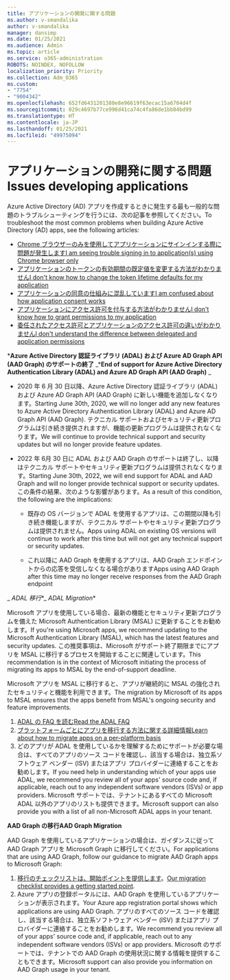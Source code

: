 ```yaml
---
title: アプリケーションの開発に関する問題
ms.author: v-smandalika
author: v-smandalika
manager: dansimp
ms.date: 01/25/2021
ms.audience: Admin
ms.topic: article
ms.service: o365-administration
ROBOTS: NOINDEX, NOFOLLOW
localization_priority: Priority
ms.collection: Adm_O365
ms.custom:
- "7754"
- "9004342"
ms.openlocfilehash: 652fd6431201380e8e96619f63ecac15a6704d4f
ms.sourcegitcommit: 029c4697b77ce996d41ca74c4fa86de1bb84bd99
ms.translationtype: HT
ms.contentlocale: ja-JP
ms.lasthandoff: 01/25/2021
ms.locfileid: "49975094"
---
```

# <a name="issues-developing-applications"></a><span data-ttu-id="c1f8f-102">アプリケーションの開発に関する問題</span><span class="sxs-lookup"><span data-stu-id="c1f8f-102">Issues developing applications</span></span>

<span data-ttu-id="c1f8f-103">Azure Active Directory (AD) アプリを作成するときに発生する最も一般的な問題のトラブルシューティングを行うには、次の記事を参照してください。</span><span class="sxs-lookup"><span data-stu-id="c1f8f-103">To troubleshoot the most common problems when building Azure Active Directory (AD) apps, see the following articles:</span></span>

- [<span data-ttu-id="c1f8f-104">Chrome ブラウザーのみを使用してアプリケーションにサインインする際に問題が発生します</span><span class="sxs-lookup"><span data-stu-id="c1f8f-104">I am seeing trouble signing in to application(s) using Chrome browser only</span></span>](https://docs.microsoft.com/office365/troubleshoot/miscellaneous/chrome-behavior-affects-applications) 
- [<span data-ttu-id="c1f8f-105">アプリケーションのトークンの有効期間の既定値を変更する方法がわかりません</span><span class="sxs-lookup"><span data-stu-id="c1f8f-105">I don't know how to change the token lifetime defaults for my application</span></span>](https://docs.microsoft.com/azure/active-directory/develop/registration-config-change-token-lifetime-how-to) 
- [<span data-ttu-id="c1f8f-106">アプリケーションの同意の仕組みに混乱しています</span><span class="sxs-lookup"><span data-stu-id="c1f8f-106">I am confused about how application consent works</span></span>](https://docs.microsoft.com/azure/active-directory/application-dev-consent-framework) 
- [<span data-ttu-id="c1f8f-107">アプリケーションにアクセス許可を付与する方法がわかりません</span><span class="sxs-lookup"><span data-stu-id="c1f8f-107">I don't know how to grant permissions to my application</span></span>](https://docs.microsoft.com/azure/active-directory/manage-apps/configure-user-consent) 
- [<span data-ttu-id="c1f8f-108">委任されたアクセス許可とアプリケーションのアクセス許可の違いがわかりません</span><span class="sxs-lookup"><span data-stu-id="c1f8f-108">I don't understand the difference between delegated and application permissions</span></span>](https://docs.microsoft.com/azure/active-directory/develop/delegated-and-app-perms)

<span data-ttu-id="c1f8f-109">\***Azure Active Directory 認証ライブラリ (ADAL) および Azure AD Graph API (AAD Graph) のサポートの終了** _</span><span class="sxs-lookup"><span data-stu-id="c1f8f-109">\***End of support for Azure Active Directory Authentication Library (ADAL) and Azure AD Graph API (AAD Graph)** _</span></span>

- <span data-ttu-id="c1f8f-110">2020 年 6 月 30 日以降、Azure Active Directory 認証ライブラリ (ADAL) および Azure AD Graph API (AAD Graph) に新しい機能を追加しなくなります。</span><span class="sxs-lookup"><span data-stu-id="c1f8f-110">Starting June 30th, 2020, we will no longer add any new features to Azure Active Directory Authentication Library (ADAL) and Azure AD Graph API (AAD Graph).</span></span> <span data-ttu-id="c1f8f-111">テクニカル サポートおよびセキュリティ更新プログラムは引き続き提供されますが、機能の更新プログラムは提供されなくなります。</span><span class="sxs-lookup"><span data-stu-id="c1f8f-111">We will continue to provide technical support and security updates but will no longer provide feature updates.</span></span>

- <span data-ttu-id="c1f8f-112">2022 年 6月 30 日に ADAL および AAD Graph のサポートは終了し、以降はテクニカル サポートやセキュリティ更新プログラムは提供されなくなります。</span><span class="sxs-lookup"><span data-stu-id="c1f8f-112">Starting June 30th, 2022, we will end support for ADAL and AAD Graph and will no longer provide technical support or security updates.</span></span> <span data-ttu-id="c1f8f-113">この条件の結果、次のような影響があります。</span><span class="sxs-lookup"><span data-stu-id="c1f8f-113">As a result of this condition, the following are the implications:</span></span>

    - <span data-ttu-id="c1f8f-114">既存の OS バージョンで ADAL を使用するアプリは、この期間以降も引き続き機能しますが、テクニカル サポートやセキュリティ更新プログラムは提供されません。</span><span class="sxs-lookup"><span data-stu-id="c1f8f-114">Apps using ADAL on existing OS versions will continue to work after this time but will not get any technical support or security updates.</span></span>

    - <span data-ttu-id="c1f8f-115">これ以降に AAD Graph を使用するアプリは、AAD Graph エンドポイントからの応答を受信しなくなる場合があります</span><span class="sxs-lookup"><span data-stu-id="c1f8f-115">Apps using AAD Graph after this time may no longer receive responses from the AAD Graph endpoint</span></span>

<span data-ttu-id="c1f8f-116">_ *ADAL 移行*\*</span><span class="sxs-lookup"><span data-stu-id="c1f8f-116">_ *ADAL Migration*\*</span></span>

<span data-ttu-id="c1f8f-117">Microsoft アプリを使用している場合、最新の機能とセキュリティ更新プログラムを備えた Microsoft Authentication Library (MSAL) に更新することをお勧めします。</span><span class="sxs-lookup"><span data-stu-id="c1f8f-117">If you're using Microsoft apps, we recommend updating to the Microsoft Authentication Library (MSAL), which has the latest features and security updates.</span></span> <span data-ttu-id="c1f8f-118">この推奨事項は、Microsoft がサポート終了期限までにアプリを MSAL に移行するプロセスを開始することに関連しています。</span><span class="sxs-lookup"><span data-stu-id="c1f8f-118">This recommendation is in the context of Microsoft initiating the process of migrating its apps to MSAL by the end-of-support deadline.</span></span> 

<span data-ttu-id="c1f8f-119">Microsoft アプリを MSAL に移行すると、アプリが継続的に MSAL の強化されたセキュリティと機能を利用できます。</span><span class="sxs-lookup"><span data-stu-id="c1f8f-119">The migration by Microsoft of its apps to MSAL ensures that the apps benefit from MSAL's ongoing security and feature improvements.</span></span>

1. [<span data-ttu-id="c1f8f-120">ADAL の FAQ を読む</span><span class="sxs-lookup"><span data-stu-id="c1f8f-120">Read the ADAL FAQ</span></span>](https://docs.microsoft.com/azure/active-directory/develop/msal-migration#frequently-asked-questions-faq) 
2. [<span data-ttu-id="c1f8f-121">プラットフォームごとにアプリを移行する方法に関する詳細情報</span><span class="sxs-lookup"><span data-stu-id="c1f8f-121">Learn about how to migrate apps on a per-platform basis</span></span>](https://docs.microsoft.com/azure/active-directory/develop/msal-migration#frequently-asked-questions-faq) 
3. <span data-ttu-id="c1f8f-122">どのアプリが ADAL を使用しているかを理解するためにサポートが必要な場合は、すべてのアプリのソース コードを確認し、該当する場合は、独立系ソフトウェア ベンダー (ISV) またはアプリ プロバイダーに連絡することをお勧めします。</span><span class="sxs-lookup"><span data-stu-id="c1f8f-122">If you need help in understanding which of your apps use ADAL, we recommend you review all of your apps' source code and, if applicable, reach out to any independent software vendors (ISVs) or app providers.</span></span> <span data-ttu-id="c1f8f-123">Microsoft サポートでは、テナントにあるすべての Microsoft ADAL 以外のアプリのリストも提供できます。</span><span class="sxs-lookup"><span data-stu-id="c1f8f-123">Microsoft support can also provide you with a list of all non-Microsoft ADAL apps in your tenant.</span></span>

<span data-ttu-id="c1f8f-124">**AAD Graph の移行**</span><span class="sxs-lookup"><span data-stu-id="c1f8f-124">**AAD Graph Migration**</span></span>

<span data-ttu-id="c1f8f-125">AAD Graph を使用しているアプリケーションの場合は、ガイダンスに従って AAD Graph アプリを Microsoft Graph に移行してください。</span><span class="sxs-lookup"><span data-stu-id="c1f8f-125">For applications that are using AAD Graph, follow our guidance to migrate AAD Graph apps to Microsoft Graph:</span></span>

1. <span data-ttu-id="c1f8f-126">[移行のチェックリストは、開始ポイントを提供します](https://docs.microsoft.com/graph/migrate-azure-ad-graph-planning-checklist)。</span><span class="sxs-lookup"><span data-stu-id="c1f8f-126">[Our migration checklist provides a getting started point](https://docs.microsoft.com/graph/migrate-azure-ad-graph-planning-checklist).</span></span> 
2. <span data-ttu-id="c1f8f-127">Azure アプリの登録ポータルには、AAD Graph を使用しているアプリケーションが表示されます。</span><span class="sxs-lookup"><span data-stu-id="c1f8f-127">Your Azure app registration portal shows which applications are using AAD Graph.</span></span> <span data-ttu-id="c1f8f-128">アプリのすべてのソース コードを確認し、該当する場合は、独立系ソフトウェア ベンダー (ISV) またはアプリ プロバイダーに連絡することをお勧めします。</span><span class="sxs-lookup"><span data-stu-id="c1f8f-128">We recommend you review all of your apps' source code and, if applicable, reach out to any independent software vendors (ISVs) or app providers.</span></span> <span data-ttu-id="c1f8f-129">Microsoft のサポートでは、テナントでの AAD Graph の使用状況に関する情報を提供することもできます。</span><span class="sxs-lookup"><span data-stu-id="c1f8f-129">Microsoft support can also provide you information on AAD Graph usage in your tenant.</span></span>







